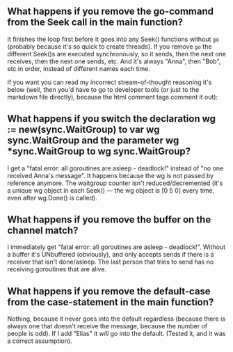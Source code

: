 ## What happens if you remove the go-command from the Seek call in the main function?
It finishes the loop first before it goes into any Seek() functions without `go` (probably because it's so quick to create threads). If you remove `go` the different Seek()s are executed synchronously, so it sends, then the next one receives, then the next one sends, etc. And it's always "Anna", then "Bob", etc in order, instead of different names each time. 

If you want you can read my incorrect stream-of-thought reasoning it's below (well, then you'd have to go to developer tools (or just to the markdown file directly), because the html comment tags comment it out): 
<!-- It finishes all in the loop first, but the "in select" call seems to delay (probably because the for loop/thread creating is faster than the log call). So my prediction is that it only calls one Seek(), and not one for each name. Then the program gets "stuck" and never continous past the for loop.
Not exactly.The select statement/reading from the channel is not a blocking operation, so the program continues even if there is a non-seperate-threaded for-loop now listening for the channel in the background. I wonder what the golang implementation of it is. If it uses a javascript-like event loop or just (without telling us/being explicit in the code) creates a separate thread. It goes into the select statement and starts listening to the channels one by one if you remove the "go". It's different names each time regardless, because of the... asynchronous nature it's a bit random. `match` is a channel, and it looks like a memory address when you try to print it out. Nothing about waitgroups seem to be affected. Wait blocks until the waitgroup counter is 0 (meaning until all the Seek() are finished)). Which also seem to correspond to the logging. The first Seek() call is ended immediately because no other is "alive", to send to the channel... no, because AHA it sends its name to match (the first one), then the next one is reading it. ok. now I understand what the go does. it isn't actually continuing to listen in the background. If I add "Elias" I will receive the last person's message.  --> 

## What happens if you switch the declaration wg := new(sync.WaitGroup) to var wg sync.WaitGroup and the parameter wg *sync.WaitGroup to wg sync.WaitGroup?
I get a "fatal error: all goroutines are asleep - deadlock!" instead of "no one received Anna's message". It happens because the wg is not passed by reference anymore. The waitgroup counter isn't reduced/decremented (it's a unique wg object in each Seek() — the wg object is [0 5 0] every time, even after wg.Done() is called).  

## What happens if you remove the buffer on the channel match? 
I immediately get "fatal error: all goroutines are asleep - deadlock!". Without a buffer it's UNbuffered (obviously), and only accepts sends if there is a receiver that isn't done/asleep. The last person that tries to send has no receiving goroutines that are alive.

## What happens if you remove the default-case from the case-statement in the main function? 
Nothing, because it never goes into the default regardless (because there is always one that doesn't receive the message, because the number of people is odd). If I add "Elias" it *will* go into the default. (Tested it, and it was a correct assumption). 

<!--Looking in the documentation is really useful: `select with a default clause to implement non-blocking sends, receives, and even non-blocking multi-way selects.` (but didn't matter for the rest of the program because it was in goroutines regardless). But if you take a default case... and remove the case match <- name.  
 select is SPECIFIC for channels (doesn't have any other function in the language, and it can have two cases that both execute)
RPC = remote procedure call -->